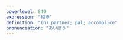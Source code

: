 ```yaml
---
powerlevel: 849
expression: "相棒"
definition: "(n) partner; pal; accomplice"
pronunciation: "あいぼう"
---
```

